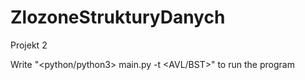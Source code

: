 # ZlozoneStrukturyDanych
Projekt 2

Write "<python/python3> main.py -t <AVL/BST>" to run the program